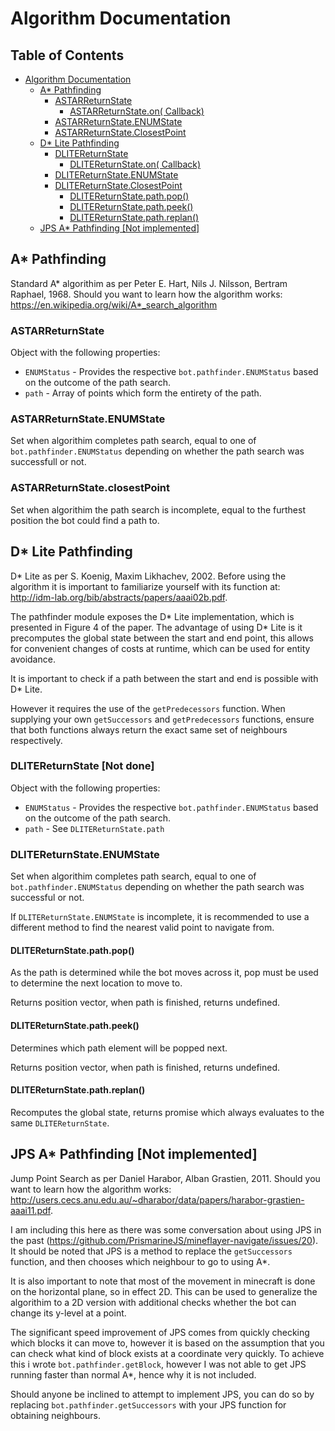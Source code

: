 # Algorithm Documentation

## Table of Contents
- [Algorithm Documentation](#algorithm-documentation)
    - [A* Pathfinding](#a-pathfinding)
        - [ASTARReturnState](#astarreturnstate)
            - [ASTARReturnState.on( Callback)](#astarreturnstateon-callback)
        - [ASTARReturnState.ENUMState](#astarreturnstateenumstate)
        - [ASTARReturnState.ClosestPoint](#astarreturnstateclosestpoint)
    - [D* Lite Pathfinding](#d-lite-pathfinding)
        - [DLITEReturnState](#dlitereturnstate)
            - [DLITEReturnState.on( Callback)](#dlitereturnstateon-callback)
        - [DLITEReturnState.ENUMState](#dlitereturnstateenumstate)
        - [DLITEReturnState.ClosestPoint](#dlitereturnstateclosestpoint)
            - [DLITEReturnState.path.pop()](#dlitereturnstatepathpop)
            - [DLITEReturnState.path.peek()](#dlitereturnstatepathpeek)
            - [DLITEReturnState.path.replan()](#dlitereturnstatepathreplan)
    - [JPS A* Pathfinding [Not implemented]](#jps-a-pathfinding-not-implemented)

## A* Pathfinding
Standard A* algorithim as per Peter E. Hart, Nils J. Nilsson, Bertram Raphael, 1968.
Should you want to learn how the algorithm works: https://en.wikipedia.org/wiki/A*_search_algorithm

### ASTARReturnState
Object with the following properties:

* `ENUMStatus` - Provides the respective `bot.pathfinder.ENUMStatus` based on the outcome of the path search.
* `path` - Array of points which form the entirety of the path.

### ASTARReturnState.ENUMState
Set when algorithim completes path search, equal to one of `bot.pathfinder.ENUMStatus` depending on whether the path search was successfull or not.

### ASTARReturnState.closestPoint
Set when algorithim the path search is incomplete, equal to the furthest position the bot could find a path to.

## D* Lite Pathfinding
D* Lite as per S. Koenig, Maxim Likhachev, 2002.
Before using the algorithm it is important to familiarize yourself with its function at: http://idm-lab.org/bib/abstracts/papers/aaai02b.pdf.

The pathfinder module exposes the D* Lite implementation, which is presented in Figure 4 of the paper.
The advantage of using D* Lite is it precomputes the global state between the start and end point, this allows for convenient changes of costs at runtime, which can be used for entity avoidance.

It is important to check if a path between the start and end is possible with D* Lite.

However it requires the use of the `getPredecessors` function. When supplying your own `getSuccessors` and `getPredecessors` functions, ensure that both functions always return the exact same set of neighbours respectively.

### DLITEReturnState [Not done]
Object with the following properties:

* `ENUMStatus` - Provides the respective `bot.pathfinder.ENUMStatus` based on the outcome of the path search.
* `path` - See `DLITEReturnState.path`

### DLITEReturnState.ENUMState
Set when algorithim completes path search, equal to one of `bot.pathfinder.ENUMStatus` depending on whether the path search was successful or not.

If `DLITEReturnState.ENUMState` is incomplete, it is recommended to use a different method to find the nearest valid point to navigate from.

#### DLITEReturnState.path.pop()
As the path is determined while the bot moves across it, pop must be used to determine the next location to move to.

Returns position vector, when path is finished, returns undefined.

#### DLITEReturnState.path.peek()
Determines which path element will be popped next.

Returns position vector, when path is finished, returns undefined.

#### DLITEReturnState.path.replan()
Recomputes the global state, returns promise which always evaluates to the same `DLITEReturnState`.


## JPS A* Pathfinding [Not implemented]
Jump Point Search as per Daniel Harabor, Alban Grastien, 2011.
Should you want to learn how the algorithm works: http://users.cecs.anu.edu.au/~dharabor/data/papers/harabor-grastien-aaai11.pdf.

I am including this here as there was some conversation about using JPS in the past (https://github.com/PrismarineJS/mineflayer-navigate/issues/20). It should be noted that JPS is a method to replace the `getSuccessors` function, and then chooses which neighbour to go to using A*.

It is also important to note that most of the movement in minecraft is done on the horizontal plane, so in effect 2D. This can be used to generalize the algorithim to a 2D version with additional checks whether the bot can change its y-level at a point.

The significant speed improvement of JPS comes from quickly checking which blocks it can move to, however it is based on the assumption that you can check what kind of block exists at a coordinate very quickly. To achieve this i wrote `bot.pathfinder.getBlock`, however I was not able to get JPS running faster than normal A*, hence why it is not included.

Should anyone be inclined to attempt to implement JPS, you can do so by replacing `bot.pathfinder.getSuccessors` with your JPS function for obtaining neighbours.
